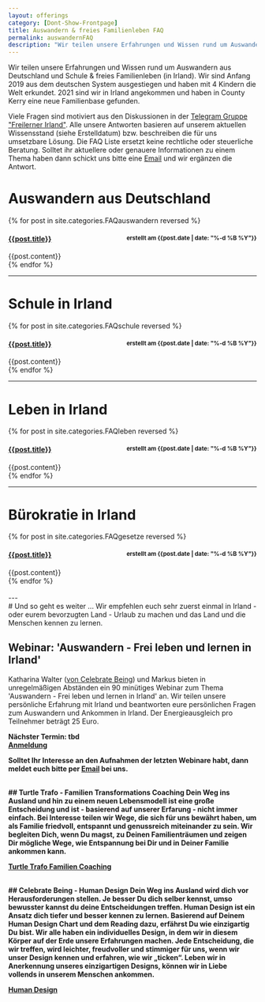 ```yaml
---
layout: offerings
category: [Dont-Show-Frontpage]
title: Auswandern & freies Familienleben FAQ
permalink: auswandernFAQ
description: "Wir teilen unsere Erfahrungen und Wissen rund um Auswandern aus Deutschland und Schule & freies Familienleben in Irland."
---
```


Wir teilen unsere Erfahrungen und Wissen rund um Auswandern aus Deutschland und Schule & freies Familienleben (in Irland). Wir sind Anfang 2019 aus dem deutschen System ausgestiegen und haben mit 4 Kindern die Welt erkundet. 2021 sind wir in Irland angekommen und haben in County Kerry eine neue Familienbase gefunden.

Viele Fragen sind motiviert aus den Diskussionen in der [Telegram Gruppe "Freilerner Irland"](https://t.me/freilernenirland). Alle unsere Antworten basieren auf unserem aktuellen Wissensstand (siehe Erstelldatum) bzw. beschreiben die für uns umsetzbare Lösung. Die FAQ Liste ersetzt keine rechtliche oder steuerliche Beratung. Solltet ihr aktuellere oder genauere Informationen zu einem Thema haben dann schickt uns bitte eine [Email](mailto:{{site.email}}) und wir ergänzen die Antwort.

# Auswandern aus Deutschland
<div class="panel-group" id="accordion" role="tablist" aria-multiselectable="true">
  <div class="panel panel-default">

  {% for post in site.categories.FAQauswandern reversed %}
    <div class="panel-heading" role="tab" id="{{post.anker}}Head">
      <h4 class="panel-title">
        <a rclass="collapsed" ole="button" data-toggle="collapse" data-parent="#accordion" href="#{{post.anker}}Role" aria-expanded="false" aria-controls="{{post.anker}}">
          {{post.title}}
        </a>
        <span style="float:right;">
        <sub>erstellt am {{post.date | date: "%-d %B %Y"}}</sub>
        </span>
      </h4>
    </div>
    <div id="{{post.anker}}Role" class="panel-collapse collapse" role="tabpanel" aria-labelledby="{{post.anker}}Head">
      <div class="panel-body">
        {{post.content}}
      </div>
    </div>
  {% endfor %}

  </div>
</div>

---
# Schule in Irland
<div class="panel-group" id="accordionSchule" role="tablist" aria-multiselectable="true">
  <div class="panel panel-default">

  {% for post in site.categories.FAQschule reversed %}
  <div class="panel-heading" role="tab" id="{{post.anker}}Head">
    <h4 class="panel-title">
      <a rclass="collapsed" ole="button" data-toggle="collapse" data-parent="#accordionSchule" href="#{{post.anker}}Role" aria-expanded="false" aria-controls="{{post.anker}}">
        {{post.title}}
      </a>
      <span style="float:right;">
      <sub>erstellt am {{post.date | date: "%-d %B %Y"}}</sub>
      </span>
    </h4>
  </div>
  <div id="{{post.anker}}Role" class="panel-collapse collapse" role="tabpanel" aria-labelledby="{{post.anker}}Head">
    <div class="panel-body">
      {{post.content}}
    </div>
  </div>
{% endfor %}

  </div>
</div>

---
# Leben in Irland
<div class="panel-group" id="accordionLeben" role="tablist" aria-multiselectable="true">
  <div class="panel panel-default">

  {% for post in site.categories.FAQleben reversed %}
  <div class="panel-heading" role="tab" id="{{post.anker}}Head">
    <h4 class="panel-title">
      <a rclass="collapsed" ole="button" data-toggle="collapse" data-parent="#accordionLeben" href="#{{post.anker}}Role" aria-expanded="false" aria-controls="{{post.anker}}">
        {{post.title}}
      </a>
      <span style="float:right;">
      <sub>erstellt am {{post.date | date: "%-d %B %Y"}}</sub>
      </span>
    </h4>
  </div>
  <div id="{{post.anker}}Role" class="panel-collapse collapse" role="tabpanel" aria-labelledby="{{post.anker}}Head">
    <div class="panel-body">
      {{post.content}}
    </div>
  </div>
{% endfor %}

  </div>
</div>

---
# Bürokratie in Irland
<div class="panel-group" id="accordionGesetze" role="tablist" aria-multiselectable="true">
  <div class="panel panel-default">

  {% for post in site.categories.FAQgesetze reversed %}
  <div class="panel-heading" role="tab" id="{{post.anker}}Head">
    <h4 class="panel-title">
      <a rclass="collapsed" ole="button" data-toggle="collapse" data-parent="#accordionGesetze" href="#{{post.anker}}Role" aria-expanded="false" aria-controls="{{post.anker}}">
        {{post.title}}
      </a>
      <span style="float:right;">
      <sub>erstellt am {{post.date | date: "%-d %B %Y"}}</sub>
      </span>
    </h4>
  </div>
  <div id="{{post.anker}}Role" class="panel-collapse collapse" role="tabpanel" aria-labelledby="{{post.anker}}Head">
    <div class="panel-body">
      {{post.content}}
    </div>
  </div>
{% endfor %}

  </div>
</div>



<br>
---
<br>
# Und so geht es weiter ...
Wir empfehlen euch sehr zuerst einmal in Irland - oder eurem bevorzugten Land - Urlaub zu machen und das Land und die Menschen kennen zu lernen.

## Webinar: 'Auswandern - Frei leben und lernen in Irland'
Katharina Walter ([von Celebrate Being](https://celebrate-being.de)) und Markus bieten in unregelmäßigen Abständen ein 90 minütiges Webinar zum Thema 'Auswandern - Frei leben und lernen in Irland' an. Wir teilen unsere persönliche Erfahrung mit Irland und beantworten eure persönlichen Fragen zum Auswandern und Ankommen in Irland. Der Energieausgleich pro Teilnehmer beträgt 25 Euro.

<b>Nächster Termin: tbd <b><br>
<a href="https://celebrate-being.de/irland" target=_blank>Anmeldung</a>

Solltet Ihr Interesse an den Aufnahmen der letzten Webinare habt, dann meldet euch bitte per [Email](mailto:{{site.email}}) bei uns.

<br>
## Turtle Trafo - Familien Transformations Coaching
Dein Weg ins Ausland und hin zu einem neuen Lebensmodell ist eine große Entscheidung und ist - basierend auf unserer Erfarung - nicht immer einfach. Bei Interesse teilen wir Wege, die sich für uns bewährt haben, um als Familie friedvoll, entspannt und genussreich miteinander zu sein. Wir begleiten Dich, wenn Du magst, zu Deinen Familienträumen und zeigen Dir mögliche Wege, wie Entspannung bei Dir und in Deiner Familie ankommen kann.

[Turtle Trafo Familien Coaching](services-familie/2021/12/12/FamilenCoaching/)


<br>
## Celebrate Being - Human Design
Dein Weg ins Ausland wird dich vor Herausforderungen stellen. Je besser Du dich selber kennst, umso bewusster kannst du deine Entscheidungen treffen. Human Design ist ein Ansatz dich tiefer und besser kennen zu lernen. Basierend auf Deinem Human Design Chart und dem Reading dazu, erfährst Du wie einzigartig Du bist. Wir alle haben ein individuelles Design, in dem wir in diesem Körper auf der Erde unsere Erfahrungen machen. Jede Entscheidung, die wir treffen, wird leichter, freudvoller und stimmiger für uns, wenn wir unser Design kennen und erfahren, wie wir „ticken“. Leben wir in Anerkennung unseres einzigartigen Designs, können wir in Liebe vollends in unserem Menschen ankommen.

[Human Design](https://celebrate-being.de/)

